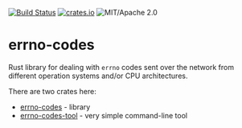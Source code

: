 [![Build Status](https://api.travis-ci.org/im-0/errno-codes.svg?branch=b0.1.0)](https://travis-ci.org/im-0/errno-codes)
[![crates.io](https://img.shields.io/crates/v/errno-codes.svg?maxAge=3600)](https://crates.io/crates/errno-codes)
![MIT/Apache 2.0](https://img.shields.io/badge/license-MIT%2FApache_2.0-blue.svg)

# errno-codes

Rust library for dealing with `errno` codes sent over the network from
different operation systems and/or CPU architectures.

There are two crates here:

* [errno-codes](errno-codes/README.md) - library
* [errno-codes-tool](errno-codes-tool/) - very simple command-line tool
